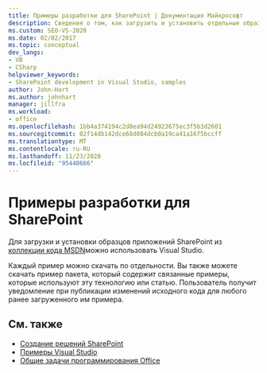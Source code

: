 ```yaml
---
title: Примеры разработки для SharePoint | Документация Майкрософт
description: Сведения о том, как загрузить и установить отдельные образцы или коллекции образцов приложений SharePoint.
ms.custom: SEO-VS-2020
ms.date: 02/02/2017
ms.topic: conceptual
dev_langs:
- VB
- CSharp
helpviewer_keywords:
- SharePoint development in Visual Studio, samples
author: John-Hart
ms.author: johnhart
manager: jillfra
ms.workload:
- office
ms.openlocfilehash: 1bb4a374194c2d8ea94d24923675ec3f5b3d2601
ms.sourcegitcommit: 02f14db142dce68d084dcb0a19ca41a16f5bccff
ms.translationtype: MT
ms.contentlocale: ru-RU
ms.lasthandoff: 11/23/2020
ms.locfileid: "95440666"
---
```

# <a name="sharepoint-development-samples"></a>Примеры разработки для SharePoint
  Для загрузки и установки образцов приложений SharePoint из [коллекции кода MSDN](https://code.msdn.microsoft.com/)можно использовать Visual Studio.

 Каждый пример можно скачать по отдельности. Вы также можете скачать пример пакета, который содержит связанные примеры, которые используют эту технологию или статью. Пользователь получит уведомление при публикации изменений исходного кода для любого ранее загруженного им примера.

## <a name="see-also"></a>См. также
- [Создание решений SharePoint](../sharepoint/create-sharepoint-solutions.md)
- [Примеры Visual Studio](https://code.msdn.microsoft.com/vstudio)
- [Общие задачи программирования Office](../vsto/common-tasks-in-office-programming.md)
